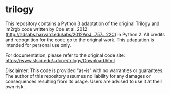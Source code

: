 # trilogy
This repository contains a Python 3 adaptation of the original Trilogy and im2rgb code written by Coe et al. 2012 (http://adsabs.harvard.edu/abs/2012ApJ...757...22C) in Python 2. All credits and recognition for the code go to the original work. This adaptation is intended for personal use only.

For documentation, please refer to the original code site: https://www.stsci.edu/~dcoe/trilogy/Download.html

Disclaimer:
This code is provided "as-is" with no warranties or guarantees. The author of this repository assumes no liability for any damages or consequences resulting from its usage. Users are advised to use it at their own risk.

